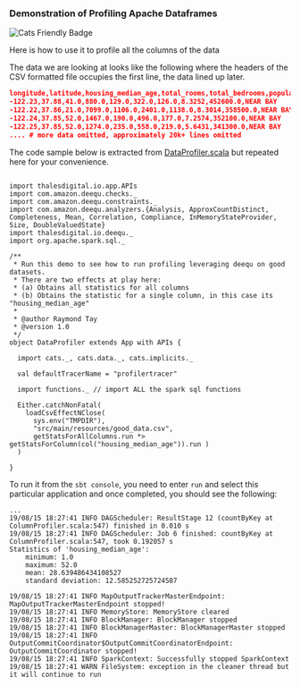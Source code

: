 
### Demonstration of Profiling Apache Dataframes

![Cats Friendly Badge](https://typelevel.org/cats/img/cats-badge-tiny.png) 

Here is how to use it to profile all the columns of the data

The data we are looking at looks like the following where the headers of the
CSV formatted file occupies the first line, the data lined up later.

```json
longitude,latitude,housing_median_age,total_rooms,total_bedrooms,population,households,median_income,median_house_value,ocean_proximity
-122.23,37.88,41.0,880.0,129.0,322.0,126.0,8.3252,452600.0,NEAR BAY
-122.22,37.86,21.0,7099.0,1106.0,2401.0,1138.0,8.3014,358500.0,NEAR BAY
-122.24,37.85,52.0,1467.0,190.0,496.0,177.0,7.2574,352100.0,NEAR BAY
-122.25,37.85,52.0,1274.0,235.0,558.0,219.0,5.6431,341300.0,NEAR BAY
.... # more data omitted, approximately 20k+ lines omitted
```

The code sample below is extracted from [DataProfiler.scala](../src/main/scala/examples/DataProfiler.scala)
but repeated here for your convenience.

```tut

import thalesdigital.io.app.APIs
import com.amazon.deequ.checks._
import com.amazon.deequ.constraints._
import com.amazon.deequ.analyzers.{Analysis, ApproxCountDistinct, Completeness, Mean, Correlation, Compliance, InMemoryStateProvider, Size, DoubleValuedState}
import thalesdigital.io.deequ._
import org.apache.spark.sql._

/**
 * Run this demo to see how to run profiling leveraging deequ on good datasets.
 * There are two effects at play here:
 * (a) Obtains all statistics for all columns
 * (b) Obtains the statistic for a single column, in this case its "housing_median_age"
 *
 * @author Raymond Tay
 * @version 1.0
 */
object DataProfiler extends App with APIs {

  import cats._, cats.data._, cats.implicits._

  val defaultTracerName = "profilertracer"

  import functions._ // import ALL the spark sql functions

  Either.catchNonFatal(
    loadCsvEffectNClose(
      sys.env("TMPDIR"),
      "src/main/resources/good_data.csv",
      getStatsForAllColumns.run *> getStatsForColumn(col("housing_median_age")).run )
  )

}

```
To run it from the `sbt console`, you need to enter `run` and select this
particular application and once completed, you should see the following:
```
...
19/08/15 18:27:41 INFO DAGScheduler: ResultStage 12 (countByKey at ColumnProfiler.scala:547) finished in 0.010 s
19/08/15 18:27:41 INFO DAGScheduler: Job 6 finished: countByKey at ColumnProfiler.scala:547, took 0.192057 s
Statistics of 'housing_median_age':
	minimum: 1.0
	maximum: 52.0
	mean: 28.639486434108527
	standard deviation: 12.585252725724587

19/08/15 18:27:41 INFO MapOutputTrackerMasterEndpoint: MapOutputTrackerMasterEndpoint stopped!
19/08/15 18:27:41 INFO MemoryStore: MemoryStore cleared
19/08/15 18:27:41 INFO BlockManager: BlockManager stopped
19/08/15 18:27:41 INFO BlockManagerMaster: BlockManagerMaster stopped
19/08/15 18:27:41 INFO OutputCommitCoordinator$OutputCommitCoordinatorEndpoint: OutputCommitCoordinator stopped!
19/08/15 18:27:41 INFO SparkContext: Successfully stopped SparkContext
19/08/15 18:27:41 WARN FileSystem: exception in the cleaner thread but it will continue to run
```
